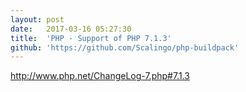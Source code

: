 ```yaml
---
layout:	post
date:	2017-03-16 05:27:30
title:	'PHP - Support of PHP 7.1.3'
github: 'https://github.com/Scalingo/php-buildpack'
---
```


http://www.php.net/ChangeLog-7.php#7.1.3
